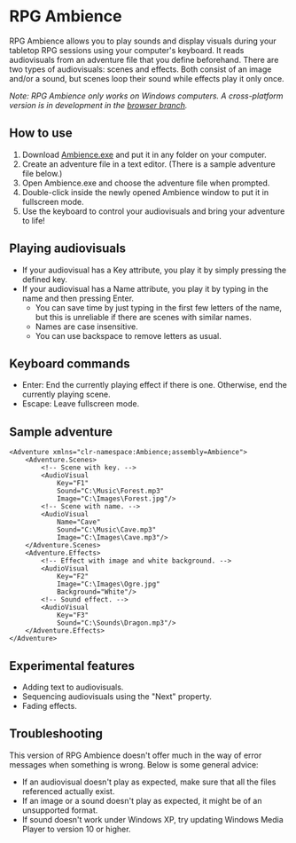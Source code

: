 # RPG Ambience
RPG Ambience allows you to play sounds and display visuals during your tabletop RPG sessions using your computer's keyboard. It reads audiovisuals from an adventure file that you define beforehand. There are two types of audiovisuals: scenes and effects. Both consist of an image and/or a sound, but scenes loop their sound while effects play it only once.

*Note: RPG Ambience only works on Windows computers. A cross-platform version is in development in the [browser branch](/JakobKallin/RPG-Ambience/tree/browser).*

## How to use
1. Download [Ambience.exe](https://github.com/downloads/JakobKallin/RPG-Ambience/Ambience.exe) and put it in any folder on your computer.
2. Create an adventure file in a text editor. (There is a sample adventure file below.)
3. Open Ambience.exe and choose the adventure file when prompted.
4. Double-click inside the newly opened Ambience window to put it in fullscreen mode.
5. Use the keyboard to control your audiovisuals and bring your adventure to life!

## Playing audiovisuals
- If your audiovisual has a Key attribute, you play it by simply pressing the defined key.
- If your audiovisual has a Name attribute, you play it by typing in the name and then pressing Enter.
    - You can save time by just typing in the first few letters of the name, but this is unreliable if there are scenes with similar names.
    - Names are case insensitive.
    - You can use backspace to remove letters as usual.

## Keyboard commands
- Enter: End the currently playing effect if there is one. Otherwise, end the currently playing scene.
- Escape: Leave fullscreen mode.

## Sample adventure
	<Adventure xmlns="clr-namespace:Ambience;assembly=Ambience">
		<Adventure.Scenes>
			<!-- Scene with key. -->
			<AudioVisual
				Key="F1"
				Sound="C:\Music\Forest.mp3"
				Image="C:\Images\Forest.jpg"/>
			<!-- Scene with name. -->
			<AudioVisual
				Name="Cave"
				Sound="C:\Music\Cave.mp3"
				Image="C:\Images\Cave.mp3"/>
		</Adventure.Scenes>
		<Adventure.Effects>
			<!-- Effect with image and white background. -->
			<AudioVisual
				Key="F2"
				Image="C:\Images\Ogre.jpg"
				Background="White"/>
			<!-- Sound effect. -->
			<AudioVisual
				Key="F3"
				Sound="C:\Sounds\Dragon.mp3"/>
		</Adventure.Effects>
	</Adventure>

## Experimental features
- Adding text to audiovisuals.
- Sequencing audiovisuals using the "Next" property.
- Fading effects.

## Troubleshooting
This version of RPG Ambience doesn't offer much in the way of error messages when something is wrong. Below is some general advice:

- If an audiovisual doesn't play as expected, make sure that all the files referenced actually exist.
- If an image or a sound doesn't play as expected, it might be of an unsupported format.
- If sound doesn't work under Windows XP, try updating Windows Media Player to version 10 or higher.
